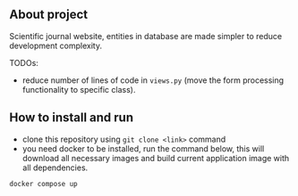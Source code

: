 ## About project

Scientific journal website, entities in database are made simpler to reduce development complexity.

TODOs:
- reduce number of lines of code in ```views.py``` (move the form processing functionality to specific class).

## How to install and run

- clone this repository using `git clone <link>` command
- you need docker to be installed, run the command below, this will download all necessary images and build current application image with all dependencies.
```
docker compose up
```